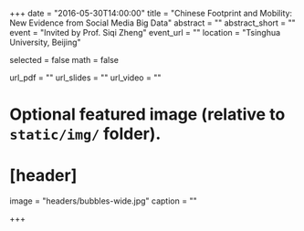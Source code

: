 +++
date = "2016-05-30T14:00:00"
title = "Chinese Footprint and Mobility: New Evidence from Social Media Big Data"
abstract = ""
abstract_short = ""
event = "Invited by Prof. Siqi Zheng"
event_url = ""
location = "Tsinghua University, Beijing"

selected = false
math = false

url_pdf = ""
url_slides = ""
url_video = ""

# Optional featured image (relative to `static/img/` folder).
# [header]
image = "headers/bubbles-wide.jpg"
caption = ""

+++


